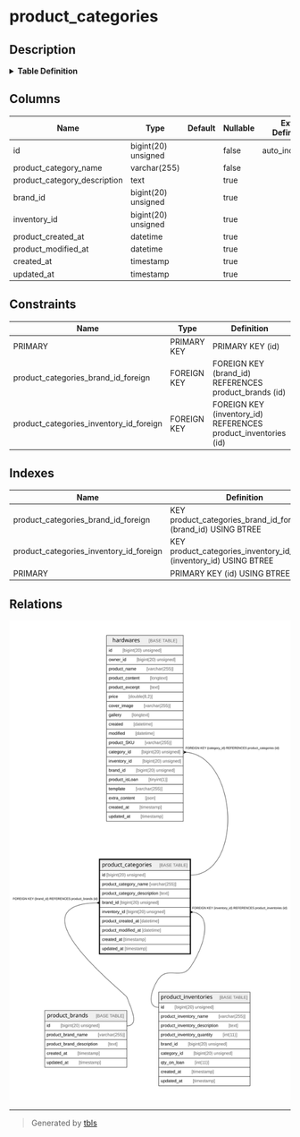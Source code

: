 # product_categories

## Description

<details>
<summary><strong>Table Definition</strong></summary>

```sql
CREATE TABLE `product_categories` (
  `id` bigint(20) unsigned NOT NULL AUTO_INCREMENT,
  `product_category_name` varchar(255) COLLATE utf8mb4_unicode_ci NOT NULL,
  `product_category_description` text COLLATE utf8mb4_unicode_ci,
  `brand_id` bigint(20) unsigned DEFAULT NULL,
  `inventory_id` bigint(20) unsigned DEFAULT NULL,
  `product_created_at` datetime DEFAULT NULL,
  `product_modified_at` datetime DEFAULT NULL,
  `created_at` timestamp NULL DEFAULT NULL,
  `updated_at` timestamp NULL DEFAULT NULL,
  PRIMARY KEY (`id`),
  KEY `product_categories_brand_id_foreign` (`brand_id`),
  KEY `product_categories_inventory_id_foreign` (`inventory_id`),
  CONSTRAINT `product_categories_brand_id_foreign` FOREIGN KEY (`brand_id`) REFERENCES `product_brands` (`id`) ON DELETE CASCADE,
  CONSTRAINT `product_categories_inventory_id_foreign` FOREIGN KEY (`inventory_id`) REFERENCES `product_inventories` (`id`) ON DELETE CASCADE
) ENGINE=InnoDB AUTO_INCREMENT=[Redacted by tbls] DEFAULT CHARSET=utf8mb4 COLLATE=utf8mb4_unicode_ci
```

</details>

## Columns

| Name | Type | Default | Nullable | Extra Definition | Children | Parents | Comment |
| ---- | ---- | ------- | -------- | ---------------- | -------- | ------- | ------- |
| id | bigint(20) unsigned |  | false | auto_increment | [hardwares](hardwares.md) |  |  |
| product_category_name | varchar(255) |  | false |  |  |  |  |
| product_category_description | text |  | true |  |  |  |  |
| brand_id | bigint(20) unsigned |  | true |  |  | [product_brands](product_brands.md) |  |
| inventory_id | bigint(20) unsigned |  | true |  |  | [product_inventories](product_inventories.md) |  |
| product_created_at | datetime |  | true |  |  |  |  |
| product_modified_at | datetime |  | true |  |  |  |  |
| created_at | timestamp |  | true |  |  |  |  |
| updated_at | timestamp |  | true |  |  |  |  |

## Constraints

| Name | Type | Definition |
| ---- | ---- | ---------- |
| PRIMARY | PRIMARY KEY | PRIMARY KEY (id) |
| product_categories_brand_id_foreign | FOREIGN KEY | FOREIGN KEY (brand_id) REFERENCES product_brands (id) |
| product_categories_inventory_id_foreign | FOREIGN KEY | FOREIGN KEY (inventory_id) REFERENCES product_inventories (id) |

## Indexes

| Name | Definition |
| ---- | ---------- |
| product_categories_brand_id_foreign | KEY product_categories_brand_id_foreign (brand_id) USING BTREE |
| product_categories_inventory_id_foreign | KEY product_categories_inventory_id_foreign (inventory_id) USING BTREE |
| PRIMARY | PRIMARY KEY (id) USING BTREE |

## Relations

![er](product_categories.svg)

---

> Generated by [tbls](https://github.com/k1LoW/tbls)
